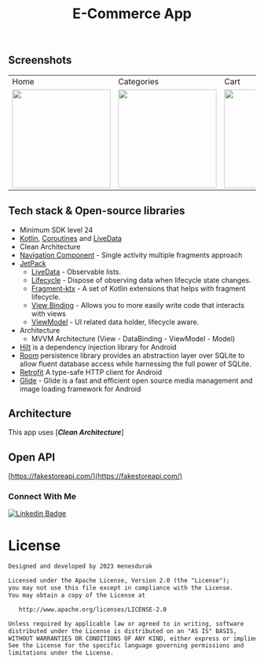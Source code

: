 <h1 align="center">E-Commerce App</h1>
</br>

## Screenshots
<table>
    <tr>
    <td>Home</td>
    <td>Categories</td>
    <td>Cart</td>
    <td>Favorites</td>
    <td>User</td>
    <td>Demo</td>
   </tr> 
  <tr>
    <td><img src="https://github.com/menesdurak/Apptern_Case_Study/assets/76568329/d60513af-4edc-4f99-bd42-f507789932c8" width="200px"></td>
    <td><img src="https://github.com/menesdurak/Apptern_Case_Study/assets/76568329/9e8fa2c2-e58c-43dc-80c0-755bf9a1e978" width="200px"></td>
    <td><img src="https://github.com/menesdurak/Apptern_Case_Study/assets/76568329/58b15da3-0931-4858-aa7a-2861a877619f" width="200px"></td>
    <td><img src="https://github.com/menesdurak/Apptern_Case_Study/assets/76568329/5c8405ac-2386-4358-9201-f2506799a145" width="200px"></td>
    <td><img src="https://github.com/menesdurak/Apptern_Case_Study/assets/76568329/9fc9a9e8-d744-4928-8374-6d170bdc76fa" width="200px"></td>
    <td><img src="https://github.com/menesdurak/Apptern_Case_Study/assets/76568329/bd38d5fa-004c-4fff-8a02-c86e59fea1e6" width="200px"></td>
   </tr>  
  </tr>
</table>


## Tech stack & Open-source libraries

- Minimum SDK level 24
- [Kotlin](https://kotlinlang.org/), [Coroutines](https://github.com/Kotlin/kotlinx.coroutines) and [LiveData](https://developer.android.com/topic/libraries/architecture/livedata)
- Clean Architecture
- [Navigation Component](https://developer.android.com/guide/navigation) - Single activity multiple fragments approach
- [JetPack](https://developer.android.com/jetpack)
    - [LiveData](https://developer.android.com/topic/libraries/architecture/livedata) - Observable lists.
    - [Lifecycle](https://developer.android.com/topic/libraries/architecture/lifecycle) - Dispose of observing data when lifecycle state changes.
    - [Fragment-ktx](https://developer.android.com/kotlin/ktx#fragment) - A set of Kotlin extensions that helps with fragment lifecycle.
    - [View Binding](https://developer.android.com/topic/libraries/view-binding) - Allows you to more easily write code that interacts with views
    - [ViewModel](https://developer.android.com/topic/libraries/architecture/viewmodel) - UI related data holder, lifecycle aware.
- Architecture
  - MVVM Architecture (View - DataBinding - ViewModel - Model)
- [Hilt](https://developer.android.com/training/dependency-injection/hilt-android) is a dependency injection library for Android
- [Room](https://developer.android.com/training/data-storage/room) persistence library provides an abstraction layer over SQLite to allow fluent database access while harnessing the full power of SQLite. 
- [Retrofit](https://square.github.io/retrofit/) A type-safe HTTP client for Android
- [Glide](https://github.com/bumptech/glide) - Glide is a fast and efficient open source media management and image loading framework for Android
    
    
## Architecture

This app uses [***Clean Architecture***]

## Open API
[https://fakestoreapi.com/](https://fakestoreapi.com/)

### Connect With Me

[![Linkedin Badge](https://img.shields.io/badge/-Linkedin-2986CC?style=quare&labelColor=2986CC&logo=Linkedin&logoColor=white&link=link)](https://www.linkedin.com/in/menesdurak/) 


# License
```xml
Designed and developed by 2023 menesdurak

Licensed under the Apache License, Version 2.0 (the "License");
you may not use this file except in compliance with the License.
You may obtain a copy of the License at

   http://www.apache.org/licenses/LICENSE-2.0

Unless required by applicable law or agreed to in writing, software
distributed under the License is distributed on an "AS IS" BASIS,
WITHOUT WARRANTIES OR CONDITIONS OF ANY KIND, either express or implied.
See the License for the specific language governing permissions and
limitations under the License.
```
